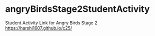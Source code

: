 # angryBirdsStage2StudentActivity
Student Activity Link for Angry Birds Stage 2
https://harshi1607.github.io/c25/
